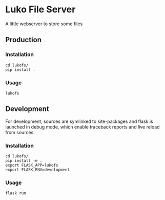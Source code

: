 # Luko File Server

A little webserver to store some files

## Production

### Installation

    cd lukofs/
    pip install .

### Usage

    lukofs

## Development

For development, sources are symlinked to site-packages and
flask is launched in debug mode, which enable traceback reports
and live reload from sources.

### Installation

    cd lukofs/
    pip install -e .
    export FLASK_APP=lukofs
    export FLASK_ENV=development

### Usage

    flask run
